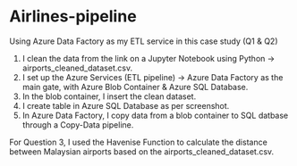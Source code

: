 # Airlines-pipeline

Using Azure Data Factory as my ETL service in this case study (Q1 & Q2)

1) I clean the data from the link on a Jupyter Notebook using Python -> airports_cleaned_dataset.csv.
2) I set up the Azure Services (ETL pipeline) -> Azure Data Factory as the main gate, with Azure Blob Container & Azure SQL Database.
3) In the blob container, I insert the clean dataset.
4) I create table in Azure SQL Database as per screenshot.
5) In Azure Data Factory, I copy data from a blob container to SQL datbase through a Copy-Data pipeline.

For Question 3, I used the Havenise Function to calculate the distance between Malaysian airports based on the 
airports_cleaned_dataset.csv.





